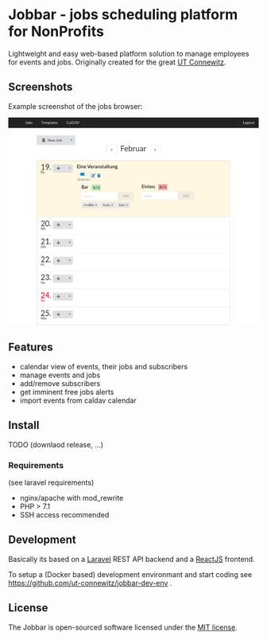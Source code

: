 # Jobbar - jobs scheduling platform for NonProfits

Lightweight and easy web-based platform solution to manage employees for events and jobs. Originally created for the great [UT Connewitz](http://utconnewitz.de/).

## Screenshots

Example screenshot of the jobs browser:

![Screenshot](./screenshot.png)

## Features

- calendar view of events, their jobs and subscribers
- manage events and jobs
- add/remove subscribers
- get imminent free jobs alerts
- import events from caldav calendar

## Install

TODO (downlaod release, ...)

### Requirements

(see laravel requirements)

- nginx/apache with mod_rewrite
- PHP > 7.1
- SSH access recommended

## Development

Basically its based on a [Laravel](http://laravel.com/) REST API backend and a [ReactJS](http://reactjs.org/) frontend.

To setup a (Docker based) development environmant and start coding see https://github.com/ut-connewitz/jobbar-dev-env .

## License

The Jobbar is open-sourced software licensed under the [MIT license](https://opensource.org/licenses/MIT).

